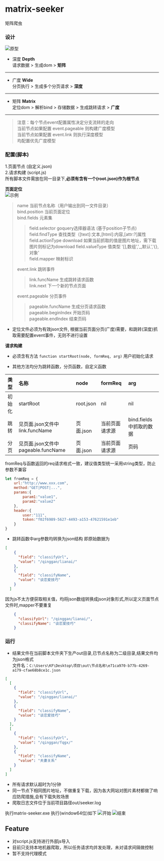 # matrix-seeker
矩阵爬虫
### 设计
![原型](https://github.com/otk-final/matrix-seeker/tree/master/script-example/img/design.png)
* 深度 **Depth**  
 请求数据 > 生成dom > **矩阵**
--- 
* 广度 **Wide**  
 分页执行 > 生成多个分页请求 > **深度**
---
* 矩阵 **Matrix**  
 定位dom > 解析bind > 存储数据 > 生成跳转请求 > **广度**
---  
> 注意：每个节点event配置属性决定分支流转的走向  
> 当前节点如果配置 event.pageable 则构建广度模型  
> 当前节点如果配置 event.link 则执行深度模型  
> 均配置优先广度模型

### 配置(脚本)
1.页面节点 (自定义.json)   
2.请求构建 (script.js)  
所有脚本文件需放在同一目录下,**必须有含有一个(root.json)作为根节点** 

**页面定位**  
![示例](https://github.com/otk-final/matrix-seeker/tree/master/script-example/img/nodeJson.png)

> name 当前节点名称（用户输出到同一文件目录）  
> bind.position  当前页面定位  
> bind.fields  元素集  
>> field.selector  goquery选择器语法 (基于position子节点)
>> field.findType  查找类型（[text]:文本,[html]:内容,[attr:?]属性    
>> field.actionType  download 如果当前抓取的值是图片地址，需下载图片则标记为download
>> field.valueType  值类型 '[],数组','_,默认','{},对象'  
>> field.mapper  映射标识
>  
> event.link 跳转事件  
>> link.funcName 生成跳转请求函数  
>> link.next 下一个新的节点页面
>    
> event.pageable 分页事件  
>> pageable.funcName 生成分页请求函数  
>> pageable.beginIndex 开始页码  
>> pageable.endIndex 结束页码  
>

* 定位文件必须为有效json文件, 根据当前页面分页(广度)需要，和跳转(深度)抓取需要配置event事件，无则不进行设置  

**请求构建**

* 必须含有方法 ``function startRoot(node, formReq, arg)`` 用户初始化请求

* 其他方法均分为跳转函数，分页函数，自定义函数

类型 |名称 | node | formReq | arg
:---|:---|:---|:---|:---
初始化|startRoot|root.json|nil|nil
跳转|见页面.json文件中link.funcName|页面.json|当前页面请求源|bind.fields中抓取的数据
分页|见页面.json文件中pageable.funcName|页面.json|当前页面请求源|页码

fromReq与函数返回的req请求格式一致，建议值类型统一采用string类型，防止参数不兼容
```javascript
let fromReq = {
	url:"http://www.xxx.com",
	method:"GET|POST|...",
	params:{
		param1:"value1",
		param2:"value2"
	},
	header:{
		user:"111",
		token:"f02f6989-5627-4493-a153-47621591e1eb"
	}
}
```

* 跳转函数中arg参数均转换为json结构 即原始数据为
```json
[
    {
      "field": "classifyUrl",
      "value": "/qinggan/lianai/"
    },
    {
      "field": "classifyName",
      "value": "谈恋爱技巧"
    }
  ]
```
因为js不太方便获取相关值，均将json数组转换成json对象形式,所以定义页面节点文件时,mapper不要重复
```json
    {
      "classifyUrl": "/qinggan/lianai/",
      "classifyName": "谈恋爱技巧"
    }
```


### 运行

* 结果文件在当前脚本文件夹下生产out目录,已节点名称为二级目录,结果文件均为json格式  
文件名：``C:\Users\KF\Desktop\项目\out\节点名称\e71ca970-b77b-4269-a179-cfae68b8ce1c.json``  
```json
[
  [
    {
      "field": "classifyUrl",
      "value": "/qinggan/lianai/"
    },
    {
      "field": "classifyName",
      "value": "谈恋爱技巧"
    }
  ],
  [
    {
      "field": "classifyUrl",
      "value": "/qinggan/fqgx/"
    },
    {
      "field": "classifyName",
      "value": "夫妻关系"
    }
  ]
]
```

* 所有请求默认超时为1分钟
* 同一节点下相同图片地址，不做重复下载，因为各大网站对图片素材都做了响应防爬措施,会有下载失败场景
* 爬取日志文件位于当前项目路径out/seeker.log

执行matrix-seeker.exe 执行(window64位)如下
![开始](https://github.com/otk-final/matrix-seeker/tree/master/script-example/img/start.png)
![结束](https://github.com/otk-final/matrix-seeker/tree/master/script-example/img/finish.png)

## Feature

* 对script.js支持进行外部js导入
* 目前只支持本地机器爬取，所以任务请求均并发处理，未对请求间隔做控制  
* 暂不支持代理模式
